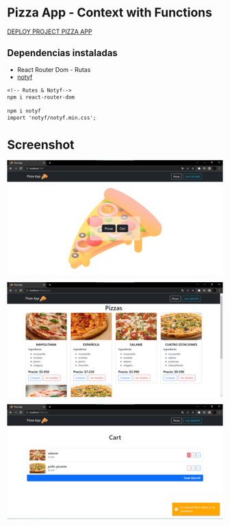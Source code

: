 # Pizza App - Context with Functions

<!-- Proyecto extraido de: https://github.com/bluuweb/template-basico-prueba-react-II -->

[DEPLOY PROJECT PIZZA APP](https://pizza-app-santosjeandx.netlify.app)

## Dependencias instaladas
* React Router Dom - Rutas
* [notyf](https://www.npmjs.com/package/notyf)

```
<!-- Rutes & Notyf-->
npm i react-router-dom

npm i notyf
import 'notyf/notyf.min.css';
```

# Screenshot
![Home](/screenshots/capture-1.png)

![Pizzas](/screenshots/capture-2.png)

![Cart](/screenshots/capture-3.png)